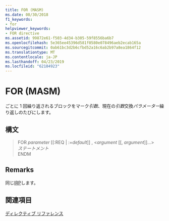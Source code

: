 ```yaml
---
title: FOR (MASM)
ms.date: 08/30/2018
f1_keywords:
- for
helpviewer_keywords:
- FOR directive
ms.assetid: 99872e61-f503-4d34-b305-59f8556ba6b7
ms.openlocfilehash: 5e365ee45396d581f0580e078496aeb2ecab165a
ms.sourcegitcommit: 0ab61bc3d2b6cfbd52a16c6ab2b97a8ea1864f12
ms.translationtype: MT
ms.contentlocale: ja-JP
ms.lasthandoff: 04/23/2019
ms.locfileid: "62184923"
---
```

# <a name="for-masm"></a>FOR (MASM)

ごとに 1 回繰り返されるブロックをマーク*引数*、現在の*引数*交換*パラメーター*繰り返しのたびにします。

## <a name="syntax"></a>構文

> FOR *parameter* [[:REQ | :=*default*]] , \<*argument* [[, *argument*]]...><br/>
> *ステートメント*<br/>
> ENDM

## <a name="remarks"></a>Remarks

同じ[IRP](../../assembler/masm/irp.md)します。

## <a name="see-also"></a>関連項目

[ディレクティブ リファレンス](../../assembler/masm/directives-reference.md)<br/>